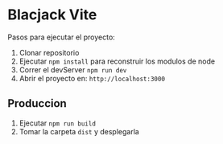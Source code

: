 # Blacjack Vite

Pasos para ejecutar el proyecto:

1. Clonar repositorio
2. Ejecutar ```npm install``` para reconstruir los modulos de node
3. Correr el devServer ```npm run dev```
4. Abrir el proyecto en: ```http://localhost:3000```

## Produccion

1. Ejecutar ```npm run build```
2. Tomar la carpeta ```dist``` y desplegarla